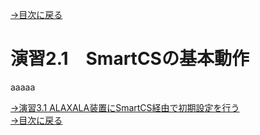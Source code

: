 [→目次に戻る](/README.md)
<br>
# 演習2.1　SmartCSの基本動作
aaaaa



[→演習3.1 ALAXALA装置にSmartCS経由で初期設定を行う](/3.1-initial_setup_the_alaxala_device_via_smartcs.md)  
[→目次に戻る](/README.md)
